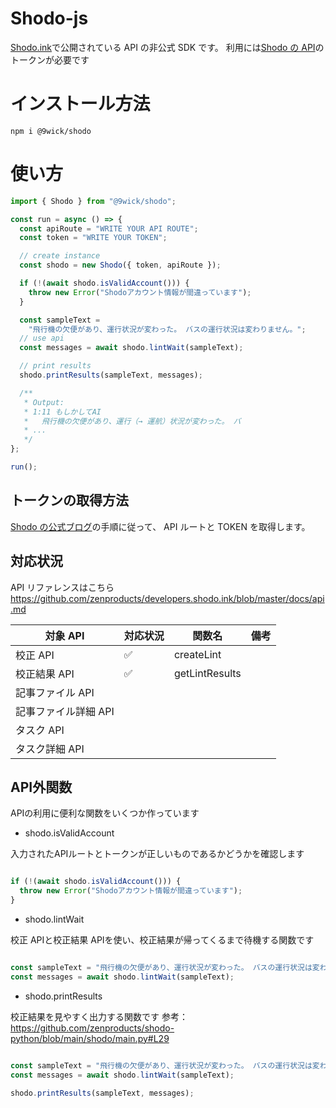 # Shodo-js

[Shodo.ink](https://shodo.ink/)で公開されている API の非公式 SDK です。
利用には[Shodo の API](https://blog.shodo.ink/entry/2022/05/18/161818)のトークンが必要です

# インストール方法

```shell
npm i @9wick/shodo
```

# 使い方

```typescript
import { Shodo } from "@9wick/shodo";

const run = async () => {
  const apiRoute = "WRITE YOUR API ROUTE";
  const token = "WRITE YOUR TOKEN";

  // create instance
  const shodo = new Shodo({ token, apiRoute });

  if (!(await shodo.isValidAccount())) {
    throw new Error("Shodoアカウント情報が間違っています");
  }

  const sampleText =
    "飛行機の欠便があり、運行状況が変わった。 バスの運行状況は変わりません。";
  // use api
  const messages = await shodo.lintWait(sampleText);

  // print results
  shodo.printResults(sampleText, messages);

  /**
   * Output:
   * 1:11 もしかしてAI
   *   飛行機の欠便があり、運行（→ 運航）状況が変わった。 バ
   * ...
   */
};

run();
```

## トークンの取得方法

[Shodo の公式ブログ](https://blog.shodo.ink/entry/2022/05/18/161818)の手順に従って、
API ルートと TOKEN を取得します。

## 対応状況

API リファレンスはこちら
https://github.com/zenproducts/developers.shodo.ink/blob/master/docs/api.md

| 対象 API             | 対応状況 |  関数名   | 備考 |
| -------------------- | -------- |-----|-------|
| 校正 API             | ✅       |  createLint   |       |
| 校正結果 API         | ✅       |  getLintResults   |       |
| 記事ファイル API     |          |     |       |
| 記事ファイル詳細 API |          |     |       |
| タスク API           |          |     |       |
| タスク詳細 API       |          |     |       |


## API外関数

APIの利用に便利な関数をいくつか作っています


- shodo.isValidAccount

入力されたAPIルートとトークンが正しいものであるかどうかを確認します

```typescript

if (!(await shodo.isValidAccount())) {
  throw new Error("Shodoアカウント情報が間違っています");
}

```

- shodo.lintWait

校正 APIと校正結果 APIを使い、校正結果が帰ってくるまで待機する関数です

```typescript

const sampleText = "飛行機の欠便があり、運行状況が変わった。 バスの運行状況は変わりません。";
const messages = await shodo.lintWait(sampleText);

```


- shodo.printResults

校正結果を見やすく出力する関数です
参考：https://github.com/zenproducts/shodo-python/blob/main/shodo/main.py#L29


```typescript

const sampleText = "飛行機の欠便があり、運行状況が変わった。 バスの運行状況は変わりません。";
const messages = await shodo.lintWait(sampleText);

shodo.printResults(sampleText, messages);
```
